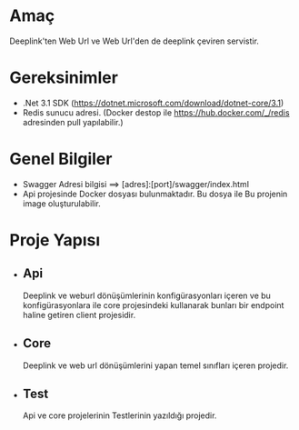 # Amaç
Deeplink'ten Web Url ve Web Url'den de deeplink çeviren servistir.

# Gereksinimler
 - .Net 3.1 SDK (https://dotnet.microsoft.com/download/dotnet-core/3.1)
 - Redis sunucu adresi. (Docker destop ile https://hub.docker.com/_/redis adresinden pull yapılabilir.)

# Genel Bilgiler
- Swagger Adresi bilgisi ==> [adres]:[port]/swagger/index.html
- Api projesinde Docker dosyası bulunmaktadır. Bu dosya ile Bu projenin image oluşturulabilir.

# Proje Yapısı
- ## Api
    Deeplink ve weburl dönüşümlerinin konfigürasyonları içeren ve bu konfigürasyonlara ile core projesindeki kullanarak bunları bir endpoint haline getiren client projesidir.
- ## Core
    Deeplink ve web url dönüşümlerini yapan temel sınıfları içeren projedir.
- ## Test
    Api ve core projelerinin Testlerinin yazıldığı projedir.
   
